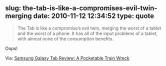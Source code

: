 slug: the-tab-is-like-a-compromises-evil-twin-merging
date: 2010-11-12 12:34:52
type: quote
---

> The Tab is like a compromise’s evil twin, merging the worst of a tablet and the worst of a phone. It has all of the input problems of a tablet, with almost none of the consumption benefits.

Oops!

 Via: [Samsung Galaxy Tab Review: A Pocketable Train Wreck](http://gizmodo.com/5686161)
